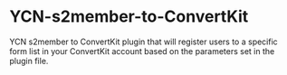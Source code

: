 # YCN-s2member-to-ConvertKit
YCN s2member to ConvertKit plugin that will register users to a specific form list in your ConvertKit account based on the parameters set in the plugin file.
